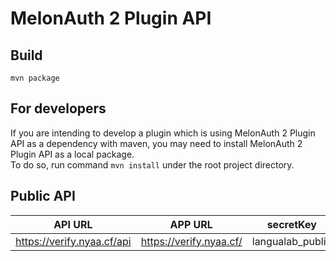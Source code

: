 # MelonAuth 2 Plugin API
## Build
```shell script
mvn package
```
## For developers
If you are intending to develop a plugin which is using MelonAuth 2 Plugin API as a dependency with maven, you may need to install MelonAuth 2 Plugin API as a local package.  
To do so, run command `mvn install` under the root project directory.

## Public API
| API URL | APP URL | secretKey | serverName |
| ----------- | ----------- | ----------- | ----------- |
| https://verify.nyaa.cf/api | https://verify.nyaa.cf/ | langualab_public | langualab |

